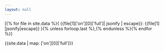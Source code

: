 ```yaml
---
layout: null
---
```

[{% for file in site.data %}{ {{file[1]['on'][0]['full']| jsonify | escape}}: {{file[1] |jsonify|escape}} }{% unless forloop.last %},{% endunless %}{% endfor %}]

{{site.data | map: ['on'][0]['full']}}
